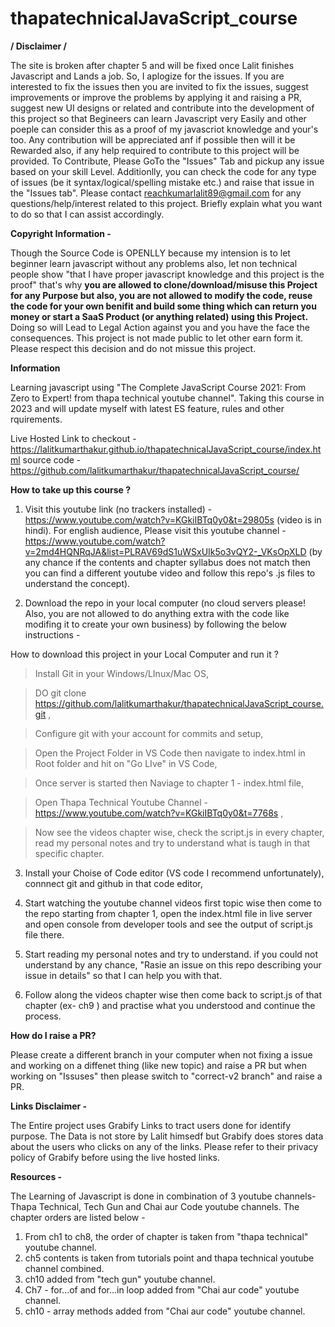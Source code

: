 # thapatechnicalJavaScript_course

**/ Disclaimer /**

The site is broken after chapter 5 and will be fixed once Lalit finishes Javascript and Lands a job. So, I aplogize for the issues. If you are interested to fix the issues then you are invited to fix the issues, suggest improvements or improve the problems by applying it and raising a PR, suggest new UI designs or related and contribute into the development of this project so that Begineers can learn Javascript very Easily and other poeple can consider this as a proof of my javascriot knowledge and your's too. Any contribution will be appreciated anf if possible then will it be Rewarded also, if any help required to contribute to this project will be provided. To Contribute, Please GoTo the "Issues" Tab and pickup any issue based on your skill Level. Additionlly, you can check the code for any  type of issues (be it syntax/logical/spelling mistake etc.) and raise that issue in the "Issues tab". Please contact reachkumarlalit89@gmail.com for any questions/help/interest related to this project. Briefly explain what you want to do so that I can assist accordingly.

**Copyright Information -**

Though the Source Code is OPENLLY because my intension is to let beginner learn javascript without any problems also, let non technical people show "that I have proper javascript knowledge and this project is the proof" that's why **you are allowed to clone/download/misuse this Project for any Purpose but also, you are not allowed to modify the code, reuse the code for your own benifit and build some thing which can return you money or start a SaaS Product (or anything related) using this Project.** Doing so will Lead to Legal Action against you and you have the face the consequences. This project is not made public to let other earn form it. Please respect this decision and do not missue this project.

**Information**

Learning javascript using "The Complete JavaScript Course 2021: From Zero to Expert! from thapa technical youtube channel".
Taking this course in 2023 and will update myself with latest ES feature, rules and other rquirements.

Live Hosted Link to checkout - https://lalitkumarthakur.github.io/thapatechnicalJavaScript_course/index.html
source code - https://github.com/lalitkumarthakur/thapatechnicalJavaScript_course/

**How to take up this course ?**

1) Visit this youtube link (no trackers installed) - https://www.youtube.com/watch?v=KGkiIBTq0y0&t=29805s (video is in hindi). For english audience, Please visit this youtube channel - https://www.youtube.com/watch?v=2md4HQNRqJA&list=PLRAV69dS1uWSxUIk5o3vQY2-_VKsOpXLD (by any chance if the contents and chapter syllabus does not match then you can find a different youtube video and follow this repo's .js files to understand the concept). 

2) Download the repo in your local computer (no cloud servers please! Also, you are not allowed to do anything extra with the code like modifing it to create your own business) by following the below instructions - 

How to download this project in your Local Computer and run it ?

> Install Git in your Windows/LInux/Mac OS,

> DO git clone https://github.com/lalitkumarthakur/thapatechnicalJavaScript_course.git ,

> Configure git with your account for commits and setup,

> Open the Project Folder in VS Code then navigate to index.html in Root folder and hit on "Go LIve" in VS Code,

> Once server is started then Naviage to chapter 1 - index.html file,

> Open Thapa Technical Youtube Channel - https://www.youtube.com/watch?v=KGkiIBTq0y0&t=7768s ,

> Now see the videos chapter wise, check the script.js in every chapter, read my personal notes and try to understand what is taugh in that specific chapter.

3) Install your Choise of Code editor (VS code I recommend unfortunately), connnect git and github in that code editor,

4) Start watching the youtube channel videos first topic wise then come to the repo starting from chapter 1, open the index.html file in live server and open console from developer tools and see the output of script.js file there. 

5) Start reading my personal notes and try to understand. if you could not understand by any chance, "Rasie an issue on this repo describing your issue in details" so that I can help you with that.

6) Follow along the videos chapter wise then come back to script.js of that chapter (ex- ch9 ) and practise what you understood  and continue the process.

**How do I raise a PR?**

Please create a different branch in your computer when not fixing a issue and working on a diffenet thing (like new topic) and raise a PR but when working on "Issuses" then please switch to "correct-v2 branch" and raise a PR.

**Links Disclaimer -**

The Entire project uses Grabify Links to tract users done for identify purpose. The Data is not store by Lalit himsedf but Grabify does stores data about the users who clicks on any of the links. Please refer to their privacy policy of Grabify before using the live hosted links.

**Resources -**

The Learning of Javascript is done in combination of 3 youtube channels- Thapa Technical, Tech Gun and Chai aur Code youtube channels. The chapter orders are listed below -

1. From ch1 to ch8, the order of chapter is taken from "thapa technical" youtube channel.
2. ch5 contents is taken from tutorials point and thapa technical youtube channel combined.
3. ch10 added from "tech gun" youtube channel.
4. Ch7 - for...of and for...in loop added from "Chai aur code" youtube channel.
5. ch10 - array methods added from "Chai aur code" youtube channel.
